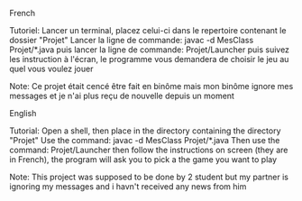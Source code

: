 French

Tutoriel:
Lancer un terminal, placez celui-ci dans le repertoire contenant le dossier "Projet"
Lancer la ligne de commande: javac -d MesClass Projet/\*.java
puis lancer la ligne de commande: Projet/Launcher puis suivez les instruction à l'écran, le programme vous demandera de choisir le jeu
au quel vous voulez jouer

Note: Ce projet était cencé être fait en binôme mais mon binôme ignore mes messages et je n'ai plus reçu de nouvelle depuis un 
moment

English

Tutorial:
Open a shell, then place in the directory containing the directory "Projet"
Use the command: javac -d MesClass Projet/\*.java
Then use the command: Projet/Launcher then follow the instructions on screen (they are in French), the program will ask you to 
pick a the game you want to play

Note: This project was supposed to be done by 2 student but my partner is ignoring my messages and i havn't received
any news from him
